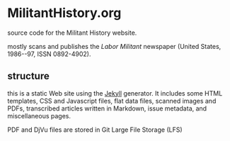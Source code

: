 # MilitantHistory.org

source code for the Militant History website.

mostly scans and publishes the *Labor Militant* newspaper (United States, 1986--97, ISSN 0892-4902).

## structure

this is a static Web site using the [Jekyll](https://jekyllrb.com/) generator.
It includes some HTML templates, CSS and Javascript files, flat data files, scanned images and PDFs, transcribed articles written in Markdown, issue metadata, and miscellaneous pages.

PDF and DjVu files are stored in Git Large File Storage (LFS)
